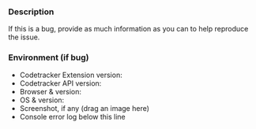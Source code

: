 ### Description
If this is a bug, provide as much information as you can to help reproduce the issue.

### Environment (if bug)

* Codetracker Extension version:
* Codetracker API version:
* Browser & version:
* OS & version:
* Screenshot, if any (drag an image here)
* Console error log below this line

